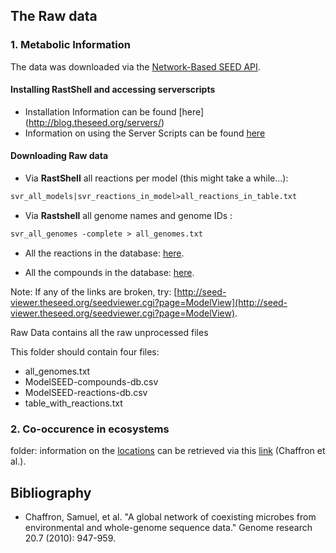 ## The Raw data

### 1. Metabolic Information

The data was downloaded via the [Network-Based SEED API](http://blog.theseed.org/servers/). 

#### Installing RastShell and accessing serverscripts
* Installation Information can be found [here] (http://blog.theseed.org/servers/)
* Information on using the Server Scripts can be found [here](http://pubseed.theseed.org/sapling/server.cgi?pod=ServerScripts) 

#### Downloading Raw data

* Via **RastShell** all reactions per model (this might take a while...): 
```perl
svr_all_models|svr_reactions_in_model>all_reactions_in_table.txt
```  
* Via **Rastshell** all genome names and genome IDs : 
```perl
svr_all_genomes -complete > all_genomes.txt
```  
* All the reactions in the database: [here](http://seed-viewer.theseed.org/ModelSEEDdownload.cgi?biochemistry=1).

* All the compounds in the database: [here](http://seed-viewer.theseed.org/ModelSEEDdownload.cgi?biochemCompounds=1).

Note: If any of the links are broken, try: [http://seed-viewer.theseed.org/seedviewer.cgi?page=ModelView](http://seed-viewer.theseed.org/seedviewer.cgi?page=ModelView).

Raw Data contains all the raw unprocessed files

This folder should contain four files:

* all_genomes.txt
* ModelSEED-compounds-db.csv
* ModelSEED-reactions-db.csv
* table_with_reactions.txt

### 2. Co-occurence in ecosystems 

folder: information on the [locations](./locations) 
can be retrieved via this [link](http://mblnx-kallisto.uzh.ch:8888/microbial_coexistence/) (Chaffron et al.). 

## Bibliography

* Chaffron, Samuel, et al. "A global network of coexisting microbes from environmental and whole-genome sequence data." Genome research 20.7 (2010): 947-959.

